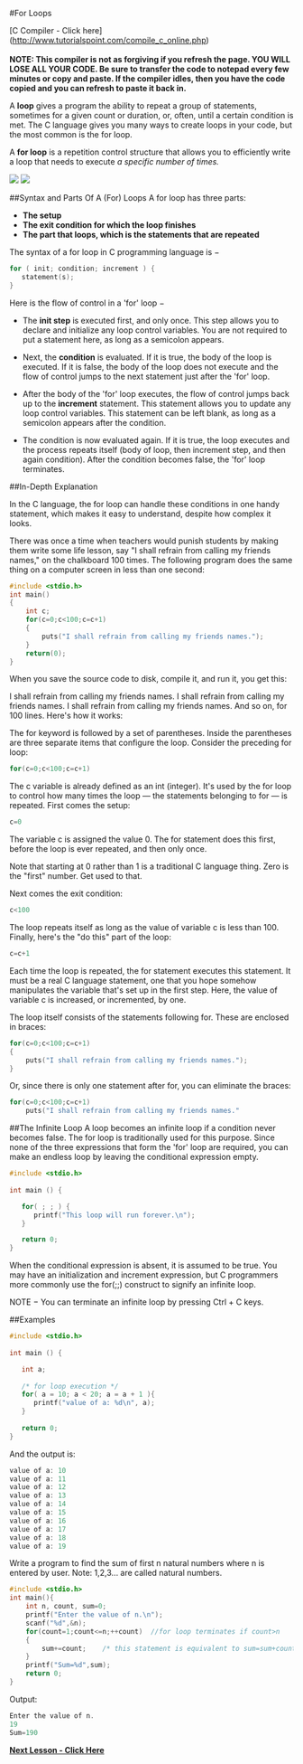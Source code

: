 #For Loops

[C Compiler - Click here] (http://www.tutorialspoint.com/compile_c_online.php)<br><br>
__NOTE: This compiler is not as forgiving if you refresh the page. YOU WILL LOSE ALL YOUR CODE. Be sure to transfer the code to notepad every few minutes or copy and paste. If the compiler idles, then you have the code copied and you can refresh to paste it back in.__

A __loop__ gives a program the ability to repeat a group of statements, sometimes for a given count or duration, or, often, until a certain condition is met. The C language gives you many ways to create loops in your code, but the most common is the for loop.

A __for loop__ is a repetition control structure that allows you to efficiently write a loop that needs to execute _a specific number of times._


<img src = "http://www.tutorialspoint.com/cprogramming/images/cpp_for_loop.jpg">
<img src = "http://programiz.com/sites/tutorial2program/files/for-loop.jpg">

##Syntax and Parts Of A (For) Loops
A for loop has three parts:

* __The setup__
* __The exit condition for which the loop finishes__
* __The part that loops, which is the statements that are repeated__

The syntax of a for loop in C programming language is −
```c
for ( init; condition; increment ) {
   statement(s);
}
```

Here is the flow of control in a 'for' loop −

* The __init step__ is executed first, and only once. This step allows you to declare and initialize any loop control variables. You are not required to put a statement here, as long as a semicolon appears.

* Next, the __condition__ is evaluated. If it is true, the body of the loop is executed. If it is false, the body of the loop does not execute and the flow of control jumps to the next statement just after the 'for' loop.

* After the body of the 'for' loop executes, the flow of control jumps back up to the __increment__ statement. This statement allows you to update any loop control variables. This statement can be left blank, as long as a semicolon appears after the condition.

* The condition is now evaluated again. If it is true, the loop executes and the process repeats itself (body of loop, then increment step, and then again condition). After the condition becomes false, the 'for' loop terminates.

##In-Depth Explanation

In the C language, the for loop can handle these conditions in one handy statement, which makes it easy to understand, despite how complex it looks.

There was once a time when teachers would punish students by making them write some life lesson, say "I shall refrain from calling my friends names," on the chalkboard 100 times. The following program does the same thing on a computer screen in less than one second:

```c
#include <stdio.h>
int main()
{
    int c;
    for(c=0;c<100;c=c+1)
    {
        puts("I shall refrain from calling my friends names.");
    }
    return(0);
}
```

When you save the source code to disk, compile it, and run it, you get this:

I shall refrain from calling my friends names.
I shall refrain from calling my friends names.
I shall refrain from calling my friends names.
And so on, for 100 lines. Here's how it works:

The for keyword is followed by a set of parentheses. Inside the parentheses are three separate items that configure the loop. Consider the preceding for loop:
```c
for(c=0;c<100;c=c+1)
```

The c variable is already defined as an int (integer). It's used by the for loop to control how many times the loop — the statements belonging to for — is repeated. First comes the setup:
```c
c=0
```

The variable c is assigned the value 0. The for statement does this first, before the loop is ever repeated, and then only once.

Note that starting at 0 rather than 1 is a traditional C language thing. Zero is the "first" number. Get used to that.

Next comes the exit condition:
```c
c<100
```

The loop repeats itself as long as the value of variable c is less than 100. Finally, here's the "do this" part of the loop:
```c
c=c+1
```

Each time the loop is repeated, the for statement executes this statement. It must be a real C language statement, one that you hope somehow manipulates the variable that's set up in the first step. Here, the value of variable c is increased, or incremented, by one.

The loop itself consists of the statements following for. These are enclosed in braces:
```c
for(c=0;c<100;c=c+1)
{
    puts("I shall refrain from calling my friends names.");
}
```

Or, since there is only one statement after for, you can eliminate the braces:
```c
for(c=0;c<100;c=c+1)
    puts("I shall refrain from calling my friends names."
```

##The Infinite Loop
A loop becomes an infinite loop if a condition never becomes false. The for loop is traditionally used for this purpose. Since none of the three expressions that form the 'for' loop are required, you can make an endless loop by leaving the conditional expression empty.
```c
#include <stdio.h>
 
int main () {

   for( ; ; ) {
      printf("This loop will run forever.\n");
   }

   return 0;
}
```
When the conditional expression is absent, it is assumed to be true. You may have an initialization and increment expression, but C programmers more commonly use the for(;;) construct to signify an infinite loop.

NOTE − You can terminate an infinite loop by pressing Ctrl + C keys.

##Examples
```c
#include <stdio.h>
 
int main () {

   int a;
	
   /* for loop execution */
   for( a = 10; a < 20; a = a + 1 ){
      printf("value of a: %d\n", a);
   }
 
   return 0;
}
```
And the output is:
```c
value of a: 10
value of a: 11
value of a: 12
value of a: 13
value of a: 14
value of a: 15
value of a: 16
value of a: 17
value of a: 18
value of a: 19
```

Write a program to find the sum of first n natural numbers where n is entered by user. Note: 1,2,3... are called natural numbers.
```c
#include <stdio.h>
int main(){
    int n, count, sum=0;
    printf("Enter the value of n.\n");
    scanf("%d",&n);
    for(count=1;count<=n;++count)  //for loop terminates if count>n
    {
        sum+=count;    /* this statement is equivalent to sum=sum+count */
    }
    printf("Sum=%d",sum);
    return 0;
}
```
Output:
```c
Enter the value of n.
19
Sum=190
```

__[Next Lesson - Click Here](https://github.com/burnabysouthprogramming/Lessons/blob/master/7c.%20Project.md)__

